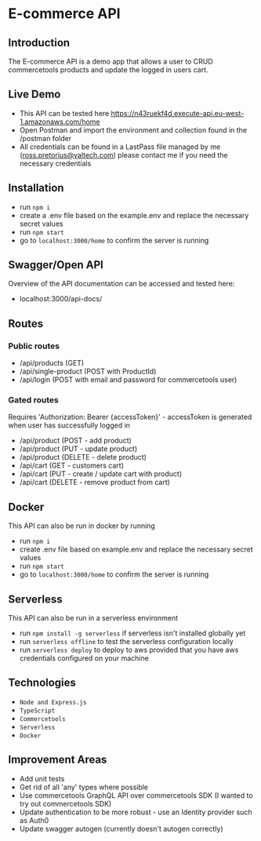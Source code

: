 # E-commerce API

## Introduction

The E-commerce API is a demo app that allows a user to CRUD commercetools products and update the logged in users cart.

## Live Demo

- This API can be tested here https://n43ruekf4d.execute-api.eu-west-1.amazonaws.com/home
- Open Postman and import the environment and collection found in the /postman folder
- All credentials can be found in a LastPass file managed by me (ross.pretorius@valtech.com) please contact me if you need the necessary credentials

## Installation

- run `npm i`
- create a .env file based on the example.env and replace the necessary secret values
- run `npm start`
- go to `localhost:3000/home` to confirm the server is running

## Swagger/Open API

Overview of the API documentation can be accessed and tested here:

- localhost:3000/api-docs/

## Routes

### Public routes

- /api/products (GET)
- /api/single-product (POST with ProductId)
- /api/login (POST with email and password for commercetools user)

### Gated routes

Requires 'Authorization: Bearer {accessToken}' - accessToken is generated when user has successfully logged in

- /api/product (POST - add product)
- /api/product (PUT - update product)
- /api/product (DELETE - delete product)
- /api/cart (GET - customers cart)
- /api/cart (PUT - create / update cart with product)
- /api/cart (DELETE - remove product from cart)

## Docker

This API can also be run in docker by running

- run `npm i`
- create .env file based on example.env and replace the necessary secret values
- run `npm start`
- go to `localhost:3000/home` to confirm the server is running

## Serverless

This API can also be run in a serverless environment

- run `npm install -g serverless` if serverless isn't installed globally yet
- run `serverless offline` to test the serverless configuration locally
- run `serverless deploy` to deploy to aws provided that you have aws credentials configured on your machine

## Technologies

- `Node and Express.js`
- `TypeScript`
- `Commercetools`
- `Serverless`
- `Docker`

## Improvement Areas

- Add unit tests
- Get rid of all 'any' types where possible
- Use commercetools GraphQL API over commercetools SDK (I wanted to try out commercetools SDK)
- Update authentication to be more robust - use an Identity provider such as Auth0
- Update swagger autogen (currently doesn't autogen correctly)
